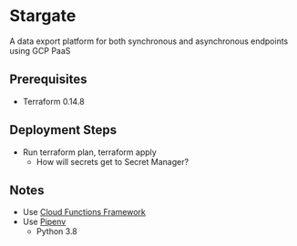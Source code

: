 # Stargate
A data export platform for both synchronous and asynchronous endpoints using GCP PaaS

## Prerequisites
* Terraform 0.14.8

## Deployment Steps
* Run terraform plan, terraform apply
    * How will secrets get to Secret Manager?

## Notes
* Use [Cloud Functions Framework](https://github.com/GoogleCloudPlatform/functions-framework-python)
* Use [Pipenv](https://realpython.com/pipenv-guide/)
    * Python 3.8
